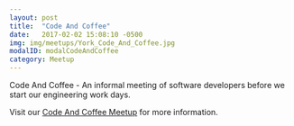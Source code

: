 ```yaml
---
layout: post
title:  "Code And Coffee"
date:   2017-02-02 15:08:10 -0500
img: img/meetups/York_Code_And_Coffee.jpg
modalID: modalCodeAndCoffee
category: Meetup
---
```

Code And Coffee - An informal meeting of software developers before we start our engineering work days.

Visit our [Code And Coffee Meetup][code-and-coffee-meetup-link] for more information.

[code-and-coffee-meetup-link]: https://www.meetup.com/YorkDevelopers/